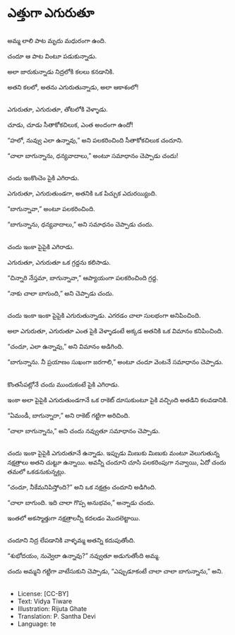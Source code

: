 # ఎత్తుగా ఎగురుతూ

##
అమ్మ లాలి పాట మృదు మధురంగా ఉంది. 

చందూ ఆ పాట వింటూ పడుకున్నాడు. 

అలా జారుకున్నాడు నిద్రలోకి కలలు కనడానికి. 

అతని కలలో, అతను ఎగురుతున్నాడు, అలా ఆకాశంలో! 

##
ఎగురుతూ, ఎగురుతూ, తోటలోకి వెళ్ళాడు. 

చూడు, చూడు సీతాకోకచిలుక, ఎంత అందంగా ఉందో! 

“హలో, నువ్వు ఎలా ఉన్నావు,” అని పలకరించింది సీతాకోకచిలుక చందూని. 

“చాలా బాగున్నాను, ధన్యవాదాలు,” అంటూ సమాధానం చెప్పాడు చందు! 

##
చందు ఇంకొంచెం పైకి ఎగిరాడు. 

ఎగురుతూ, ఎగురుతుండగా, అతనికి ఒక పిచ్చుక ఎదురయ్యింది. 

“బాగున్నావా,” అంటూ పలకరించింది. 

“బాగున్నాను, ధన్యవాదాలు,” అని సమాధనం చెప్పాడు చందు. 

##
చందు ఇంకా పైపైకి ఎగిరాడు. 

ఎగురుతూ, ఎగురుతూ ఒక గ్రద్దను కలిసాడు. 

“చిన్నారి నేస్తమా, బాగున్నావా,” ఆప్యాయంగా పలకరించింది గ్రద్ద. 

“నాకు చాలా బాగుంది,” అని చెప్పాడు చందు. 

##
చందు ఇంకా ఇంకా పైపైకి ఎగురుతున్నాడు. ఎగరడం చాలా సులభంగా అనిపించింది. 

అలా ఎగురుతూ, ఎగురుతూ ఎంత పైకి వెళ్ళాడంటే అక్కడ అతనికి ఒక విమానం కనిపించింది. 

“చందూ, ఎలా ఉన్నావు,” అని విమానం అడిగింది. 

“బాగున్నాను. నీ ప్రయాణం సుఖంగా జరగాలి,” అంటూ చందూ వెంటనే సమాధానం చెప్పాడు. 

##
కొంతసేపట్లోనే చందు ముందుకంటే పైకి ఎగిరాడు. 

ఇంకా అలా పైపైకి ఎగురుతుండగానే ఒక రాకెట్ దూసుకుంటూ పైకి వచ్చింది అతడిని కలవడానికి. 

“ఏమండీ, బాగున్నారా,” అని రాకెట్ గట్టిగా అరిచింది. 

“చాలా బాగున్నాను,” అని చందు నవ్వుతూ సమాధానం చెప్పాడు. 

##
చందు ఇంకా పైపైకి ఎగురుతూనే ఉన్నాడు. ఇప్పుడు మిణుకు మిణుకు మంటూ వెలుగుతున్న నక్షత్రాలు అతని చుట్టూ ఉన్నాయి. అవన్నీ చందూని చూసి పలకరింపుగా నవ్వాయి, ఏదో చందు తమలో ఒకడనుకున్నట్లు. 

“చందూ, నీకేమనిపిస్తోంది?” అని ఒక నక్షత్రం చందూని అడిగింది. 

“చాలా బాగుంది. ఇది చాలా గొప్ప అనుభవం,” అన్నాడు చందు. 

ఇంతలో అకస్మాత్తుగా నక్షత్రాలన్నీ కదలడం మొదలెట్టాయి.

##
చందూని నిద్ర లేపడానికి వాళ్ళమ్మ అతన్ని కదుపుతోంది. 

“శుభోదయం, నువ్వెలా ఉన్నావు?” నవ్వుతూ అడుగుతోంది అమ్మ.

చందు అమ్మని గట్టిగా వాటేసుకుని చెప్పాడు, “ఎప్పుడూకంటే చాలా చాలా బాగున్నాను,” అని. 

##
* License: [CC-BY]
* Text: Vidya Tiware
* Illustration: Rijuta Ghate
* Translation: P. Santha Devi
* Language: te
